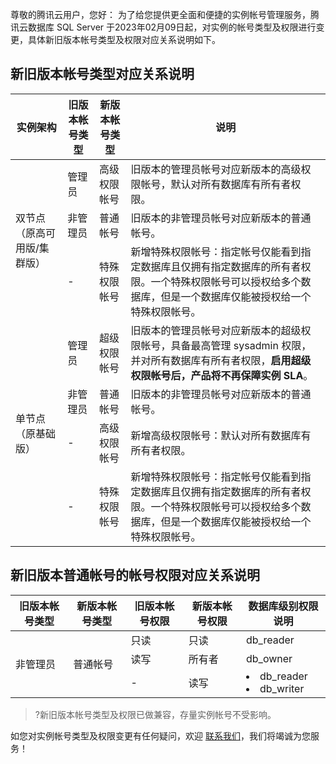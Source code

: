 尊敬的腾讯云用户，您好：
为了给您提供更全面和便捷的实例帐号管理服务，腾讯云数据库 SQL Server 于2023年02月09日起，对实例的帐号类型及权限进行变更，具体新旧版本帐号类型及权限对应关系说明如下。

## 新旧版本帐号类型对应关系说明
<table>
<thead><tr><th>实例架构</th><th>旧版本帐号类型</th><th>新版本帐号类型</th><th>说明</th></tr></thead>
<tbody>
<tr>
<td rowspan="3">双节点（原高可用版/集群版）</td>
<td>管理员</td><td>高级权限帐号</td><td>旧版本的管理员帐号对应新版本的高级权限帐号，默认对所有数据库有所有者权限。</td></tr>	
<tr>
<td>非管理员</td><td>普通帐号</td><td>旧版本的非管理员帐号对应新版本的普通帐号。</td></tr>
<tr>
<td>-</td><td>特殊权限帐号</td><td>新增特殊权限帐号：指定帐号仅能看到指定数据库且仅拥有指定数据库的所有者权限。一个特殊权限帐号可以授权给多个数据库，但是一个数据库仅能被授权给一个特殊权限帐号。</td></tr>
<tr>
<td rowspan="4">单节点（原基础版）</td>
<td>管理员</td><td>超级权限帐号</td><td>旧版本的管理员帐号对应新版本的超级权限帐号，具备最高管理 sysadmin 权限，并对所有数据库有所有者权限，<strong>启用超级权限帐号后，产品将不再保障实例 SLA</font></strong>。</td></tr>	
<tr>
<td>非管理员</td>
<td>普通帐号</td><td>旧版本的非管理员帐号对应新版本的普通帐号。</td></tr>
<td>-</td><td>高级权限帐号</td><td>新增高级权限帐号：默认对所有数据库有所有者权限。</td></tr>	
<td>-</td><td>特殊权限帐号</td><td>新增特殊权限帐号：指定帐号仅能看到指定数据库且仅拥有指定数据库的所有者权限。一个特殊权限帐号可以授权给多个数据库，但是一个数据库仅能被授权给一个特殊权限帐号。</td></tr>
</tbody></table>

## 新旧版本普通帐号的帐号权限对应关系说明
<table>
<thead><tr><th>旧版本帐号类型</th><th>新版本帐号类型</th><th>旧版本帐号权限</th><th>新版本帐号权限</th><th>数据库级别权限说明</th></tr></thead>
<tbody>
<tr>
<td rowspan="3">非管理员</td>
<td rowspan="3">普通帐号</td>
<td>只读</td><td>只读</td><td>db_reader</td></tr>
<tr>
<td>读写</td><td>所有者</td><td>db_owner</td></tr>
<td>-</td><td>读写</td><td><li>db_reader<li>db_writer</td></tr>
</tbody></table>

>?新旧版本帐号类型及权限已做兼容，存量实例帐号不受影响。
>
如您对实例帐号类型及权限变更有任何疑问，欢迎 [联系我们](https://cloud.tencent.com/online-service)，我们将竭诚为您服务！
